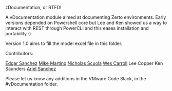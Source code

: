 zDocumentation, or RTFD!

A vDocumentation module aimed at documenting Zerto environments. Early versions depended on Powershell core but Lee and Ken showed us a way to interact with REST through PowerCLI and this eases installation and portability :)

Version 1.0 aims to fill the model excel file in this folder.

Contributors:

[Edgar Sanchez](https://twitter.com/edmsanchez13)
[Mike Martino](https://twitter.com/wildcard78)
[Nicholas Scuola](https://twitter.com/nscuola)
[Wes Carroll](https://twitter.com/WesCarrollTech)
Lee Copper
Ken Saunders
[Ariel Sanchez](https://twitter.com/arielsanchezmor)

Please let us know any additions in the VMware Code Slack, in the #vDocumentation folder.
